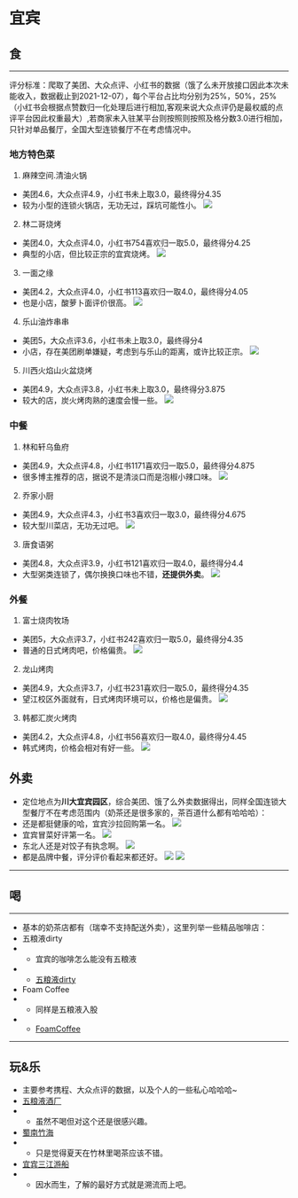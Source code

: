 # 宜宾
## 食
---
评分标准：爬取了美团、大众点评、小红书的数据（饿了么未开放接口因此本次未能收入，数据截止到2021-12-07），每个平台占比均分别为25%，50%，25%（小红书会根据点赞数归一化处理后进行相加,客观来说大众点评仍是最权威的点评平台因此权重最大）,若商家未入驻某平台则按照则按照及格分数3.0进行相加，只针对单品餐厅，全国大型连锁餐厅不在考虑情况中。
### 地方特色菜
1. 麻辣空间.清油火锅
+ 美团4.6，大众点评4.9，小红书未上取3.0，最终得分4.35
+ 较为小型的连锁火锅店，无功无过，踩坑可能性小。
![](1.png)
2. 林二哥烧烤
+ 美团4.0，大众点评4.0，小红书754喜欢归一取5.0，最终得分4.25
+ 典型的小店，但比较正宗的宜宾烧烤。
![](2.png)
3. 一面之缘
+ 美团4.2，大众点评4.0，小红书113喜欢归一取4.0，最终得分4.05
+ 也是小店，酸萝卜面评价很高。
![](3.png)
4. 乐山油炸串串
+ 美团5，大众点评3.6，小红书未上取3.0，最终得分4
+ 小店，存在美团刷单嫌疑，考虑到与乐山的距离，或许比较正宗。
![](4.png)
5. 川西火焰山火盆烧烤
+ 美团4.9，大众点评3.8，小红书未上取3.0，最终得分3.875
+ 较大的店，炭火烤肉熟的速度会慢一些。
![](5.png)
### 中餐
1. 林和轩乌鱼府
+ 美团4.9，大众点评4.8，小红书1171喜欢归一取5.0，最终得分4.875
+ 很多博主推荐的店，据说不是清淡口而是泡椒小辣口味。
![](6.png)
2. 乔家小厨
+ 美团4.9，大众点评4.3，小红书3喜欢归一取3.0，最终得分4.675
+ 较大型川菜店，无功无过吧。
![](7.png)
3. 唐食语粥
+ 美团4.8，大众点评3.9，小红书121喜欢归一取4.0，最终得分4.4
+ 大型粥类连锁了，偶尔换换口味也不错，**还提供外卖**。
![](8.png)
### 外餐
1. 富士烧肉牧场
+ 美团5，大众点评3.7，小红书242喜欢归一取5.0，最终得分4.35
+ 普通的日式烤肉吧，价格偏贵。
![](10.png)
2. 龙山烤肉
+ 美团4.9，大众点评3.7，小红书231喜欢归一取5.0，最终得分4.35
+ 望江校区外面就有，日式烤肉环境可以，价格也是偏贵。
![](11.png)
3. 韩都汇炭火烤肉
+ 美团4.2，大众点评4.8，小红书56喜欢归一取4.0，最终得分4.45
+ 韩式烤肉，价格会相对有好一些。
![](12.png)
## 外卖
+ 定位地点为**川大宜宾园区**，综合美团、饿了么外卖数据得出，同样全国连锁大型餐厅不在考虑范围内（奶茶还是很多家的，茶百道什么都有哈哈哈）：
+ 还是都挺健康的哈，宜宾沙拉回购第一名。
![](13.png)
+ 宜宾冒菜好评第一名。
![](14.png)
+ 东北人还是对饺子有执念啊。
![](15.png)
+ 都是品牌中餐，评分评价看起来都还好。
![](16.png)
![](17.png)
---
## 喝
---
+ 基本的奶茶店都有（瑞幸不支持配送外卖），这里列举一些精品咖啡店：
+ 五粮液dirty
+ + 宜宾的咖啡怎么能没有五粮液
+ + [五粮液dirty](http://xhslink.com/uNJEZe)
+ Foam Coffee
+ + 同样是五粮液入股
+ + [FoamCoffee]( http://xhslink.com/w2WEZe)
---

## 玩&乐
+ 主要参考携程、大众点评的数据，以及个人的一些私心哈哈哈~
+ [五粮液酒厂](https://m.ctrip.com/webapp/you/gspoi/sight/278/49794.html?seo=0&ishidenavbar=yes&popup=close&autoawaken=close&scene=basic&s_guid=05FFD5B5-A559-4651-A494-2BD5DA7AC970
)
+ + 虽然不喝但对这个还是很感兴趣。
+ [蜀南竹海](https://m.ctrip.com/webapp/you/gspoi/sight/3114/18674.html?seo=0&ishidenavbar=yes&popup=close&autoawaken=close&scene=basic&s_guid=9036E4D5-A174-4FAA-82D0-5F19EF5AC6A0
)
+ + 只是觉得夏天在竹林里喝茶应该不错。
+ [宜宾三江游船](https://m.ctrip.com/webapp/you/gspoi/sight/278/5713248.html?seo=0&ishidenavbar=yes&popup=close&autoawaken=close&scene=basic&s_guid=3092CD09-A7B8-490D-A531-B23FED06DA1B
)
+ + 因水而生，了解的最好方式就是溯流而上吧。

